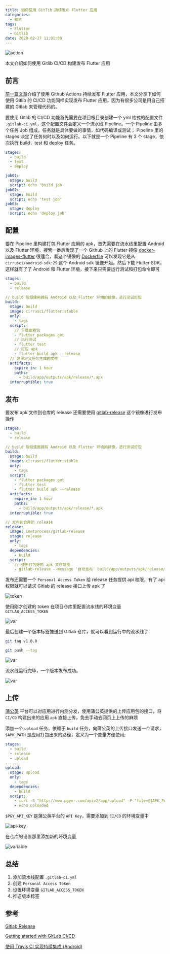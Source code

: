 ```yaml
---
title: 如何使用 Gitlib 持续发布 Flutter 应用
categories:
  - 技术
tags:
  - Flutter
  - Gitlib
date: 2020-02-27 11:01:00
---
```


![action](./images/samuel-chenard.jpg)

本文介绍如何使用 Gitlib CI/CD 构建发布 Flutter 应用

<!--more-->

## 前言

[前一篇文章](https://coldstone.fun/post/2020/02/26/flutter-github-actions/)介绍了使用 Github Actions 持续发布 Flutter 应用，本文分享下如何使用 Gitlib 的 CI/CD 功能同样实现发布 Flutter 应用，因为有很多公司是用自己搭建的 Gitlab 来管理代码的。

要使用 Gitlib 的 CI/CD 功能首先需要在项目根目录创建一个 yml 格式的配置文件 `.gitlab-ci.yml`，这个配置文件会定义一个流水线 Pipeline。一个 Pipeline 由多个任务 Job 组成，任务就是具体要做的事情，如代码编译或测试； Pipeline 里的 stages 决定了任务何时以及如何运行。以下就是一个 Pipeline 有 3 个 stage，依次执行 build，test 和 deploy 任务。

```yml
stages:
  - build
  - test
  - deploy

job01:
  stage: build
  script: echo 'build job'
job02:
  stage: build
  script: echo 'test job'
job03:
  stage: deploy
  script: echo 'deploy job'
```

## 配置

要在 Pipeline 里构建打包 Flutter 应用的 apk，首先需要在流水线里配置 Android 以及 Flutter 环境，搜索一番后发现了一个 Github 上的 Flutter 镜像 [docker-images-flutter](https://github.com/cirruslabs/docker-images-flutter) 很适合，看这个镜像的 [Dockerfile](https://github.com/cirruslabs/docker-images-flutter/blob/master/sdk/Dockerfile) 可以发现它是从 `cirrusci/android-sdk:29` 这个 Android sdk 镜像开始，然后下载 Flutter SDK，这样就有了了 Android 和 Flutter 环境，接下来只需要运行测试和打包命令即可

```yaml
stages:
  - build
  - release

// build 阶段使用拥有 Android 以及 Flutter 环境的镜像，进行测试打包
build:
  stage: build
  image: cirrusci/flutter:stable
  only:
    - tags
  script:
    // 下载依赖包
    - flutter packages get
    // 执行测试
    - flutter test
    // 打包 apk
    - flutter build apk --release
  // 这里定义任务生成的文件
  artifacts:
    expire_in: 1 hour
    paths:
      - build/app/outputs/apk/release/*.apk
  interruptible: true
```

## 发布

要发布 apk 文件到仓库的 release 还需要使用 [gitlab-release](https://github.com/inetprocess/gitlab-release) 这个镜像进行发布操作

```yml
stages:
  - build
  - release

// build 阶段使用拥有 Android 以及 Flutter 环境的镜像，进行测试打包
build:
  stage: build
  image: cirrusci/flutter:stable
  only:
    - tags
  script:
    - flutter packages get
    - flutter test
    - flutter build apk --release
  artifacts:
    expire_in: 1 hour
    paths:
      - build/app/outputs/apk/release/*.apk
  interruptible: true

// 发布到仓库的 release
release:
  image: inetprocess/gitlab-release
  stage: release
  only:
    - tags
  dependencies:
    - build
  script:
    // 使用打包好的 apk 文件路径
    - gitlab-release --message '自动发布' build/app/outputs/apk/release/*.apk

```

发布还需要一个 `Personal Access Token` 给 release 任务提供 api 权限，有了 api 权限就可以请求 Gitlab 的 release 接口上传 apk 了

![token](./images/gitlib-token.jpg)

使用刚才创建的 token 在项目仓库里配置流水线的环境变量 `GITLAB_ACCESS_TOKEN`

![var](./images/gitlab-variable.jpg)

最后创建一个版本标签推送到 Gitlab 仓库，就可以看到运行中的流水线了

```sh
git tag v1.0.0

git push --tag
```

![var](./images/gitlib-pineline.jpg)

流水线运行完毕，一个版本发布成功。

![var](./images/gitlib-release.jpg)

## 上传

[蒲公英](https://www.pgyer.com/) 平台可以对应用进行内测分发，使用蒲公英提供的上传应用包的接口，将 `CI/CD` 构建出来的应用 `apk` 直接上传，免去手动去网页上上传的麻烦

添加一个 `upload` 任务，依赖于 `build` 任务，向蒲公英的上传接口发送一个请求，`$APK_PATH` 是应用打包出来的路径，定义为一个变量方便使用;

```yml
stages:
  - build
  - release
  - upload
......
upload:
  stage: upload
  only:
    - tags
  dependencies:
    - build
  script:
    - curl -S "http://www.pgyer.com/apiv2/app/upload" -F "file=@$APK_PATH" -F "_api_key=$PGY_API_KEY"
    - echo uploaded
```

`$PGY_API_KEY` 是蒲公英平台的 `API Key`，需要添加到 `CI/CD` 的环境变量中

![api-key](./images/pgy-api-key.png)

在仓库的设置那里添加新的环境变量

![variable](./images/gitlab-pgy-variable.png)



## 总结

1. 添加流水线配置 `.gitlab-ci.yml`
2. 创建 `Personal Access Token`
3. 设置环境变量 `GITLAB_ACCESS_TOKEN`
4. 推送版本标签

## 参考

[Gitlab Release](https://github.com/inetprocess/gitlab-release)

[Getting started with GitLab CI/CD](https://docs.gitlab.com/ee/ci/quick_start/README.html)

[使用 Travis CI 实现持续集成 (Android)](https://www.pgyer.com/doc/view/travis_android)

